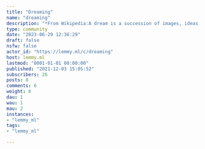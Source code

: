 ```yaml
---
title: "Dreaming" 
name: "dreaming"
description: "*From Wikipedia:A dream is a succession of images, ideas, emotions, and sensations that usually occur involuntarily in the mind during certain stages of sleep.*In this community you can discuss and learn about dreams as well as sharing some of yours"
type: community
date: "2023-06-29 12:36:29"
draft: false
nsfw: false
actor_id: "https://lemmy.ml/c/dreaming"
host: lemmy.ml
lastmod: "0001-01-01 00:00:00"
published: "2021-12-03 15:05:52"
subscribers: 26
posts: 8
comments: 6
weight: 8
dau: 1
wau: 1
mau: 2
instances:
- "lemmy_ml"
tags: 
- "lemmy_ml"

---
```

